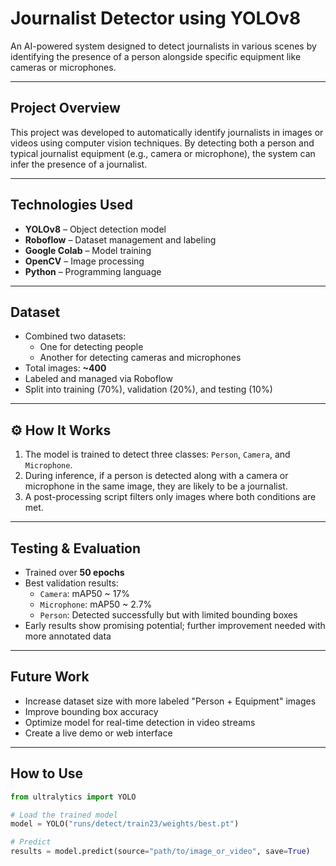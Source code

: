#  Journalist Detector using YOLOv8

An AI-powered system designed to detect journalists in various scenes by identifying the presence of a person alongside specific equipment like cameras or microphones.

---

##  Project Overview

This project was developed to automatically identify journalists in images or videos using computer vision techniques. By detecting both a person and typical journalist equipment (e.g., camera or microphone), the system can infer the presence of a journalist.

---

##  Technologies Used

- **YOLOv8** – Object detection model
- **Roboflow** – Dataset management and labeling
- **Google Colab** – Model training
- **OpenCV** – Image processing
- **Python** – Programming language

---

##  Dataset

- Combined two datasets:
  - One for detecting people
  - Another for detecting cameras and microphones
- Total images: **~400**
- Labeled and managed via Roboflow
- Split into training (70%), validation (20%), and testing (10%)

---

## ⚙️ How It Works

1. The model is trained to detect three classes: `Person`, `Camera`, and `Microphone`.
2. During inference, if a person is detected along with a camera or microphone in the same image, they are likely to be a journalist.
3. A post-processing script filters only images where both conditions are met.

---

##  Testing & Evaluation

- Trained over **50 epochs**
- Best validation results:
  - `Camera`: mAP50 ~ 17%
  - `Microphone`: mAP50 ~ 2.7%
  - `Person`: Detected successfully but with limited bounding boxes
- Early results show promising potential; further improvement needed with more annotated data

---

##  Future Work

- Increase dataset size with more labeled "Person + Equipment" images
- Improve bounding box accuracy
- Optimize model for real-time detection in video streams
- Create a live demo or web interface

---

##  How to Use

```python
from ultralytics import YOLO

# Load the trained model
model = YOLO("runs/detect/train23/weights/best.pt")

# Predict
results = model.predict(source="path/to/image_or_video", save=True)
